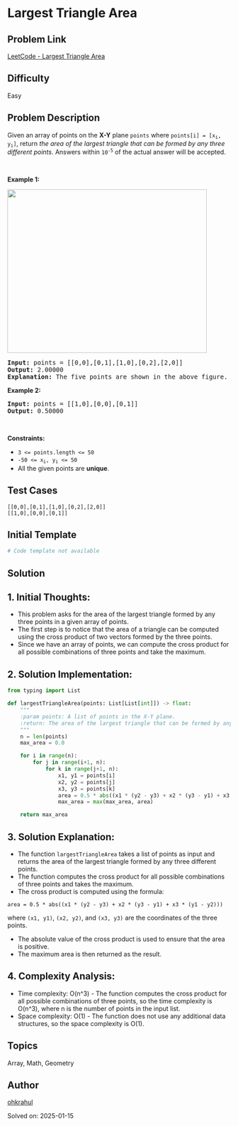 # Largest Triangle Area

## Problem Link
[LeetCode - Largest Triangle Area](https://leetcode.com/problems/largest-triangle-area/)

## Difficulty
Easy

## Problem Description
<p>Given an array of points on the <strong>X-Y</strong> plane <code>points</code> where <code>points[i] = [x<sub>i</sub>, y<sub>i</sub>]</code>, return <em>the area of the largest triangle that can be formed by any three different points</em>. Answers within <code>10<sup>-5</sup></code> of the actual answer will be accepted.</p>

<p>&nbsp;</p>
<p><strong class="example">Example 1:</strong></p>
<img alt="" src="https://s3-lc-upload.s3.amazonaws.com/uploads/2018/04/04/1027.png" style="height: 369px; width: 450px;" />
<pre>
<strong>Input:</strong> points = [[0,0],[0,1],[1,0],[0,2],[2,0]]
<strong>Output:</strong> 2.00000
<strong>Explanation:</strong> The five points are shown in the above figure. The red triangle is the largest.
</pre>

<p><strong class="example">Example 2:</strong></p>

<pre>
<strong>Input:</strong> points = [[1,0],[0,0],[0,1]]
<strong>Output:</strong> 0.50000
</pre>

<p>&nbsp;</p>
<p><strong>Constraints:</strong></p>

<ul>
	<li><code>3 &lt;= points.length &lt;= 50</code></li>
	<li><code>-50 &lt;= x<sub>i</sub>, y<sub>i</sub> &lt;= 50</code></li>
	<li>All the given points are <strong>unique</strong>.</li>
</ul>


## Test Cases
```
[[0,0],[0,1],[1,0],[0,2],[2,0]]
[[1,0],[0,0],[0,1]]
```

## Initial Template
```python
# Code template not available
```

## Solution
## 1. Initial Thoughts:
- This problem asks for the area of the largest triangle formed by any three points in a given array of points.
- The first step is to notice that the area of a triangle can be computed using the cross product of two vectors formed by the three points.
- Since we have an array of points, we can compute the cross product for all possible combinations of three points and take the maximum.

## 2. Solution Implementation:
```python
from typing import List

def largestTriangleArea(points: List[List[int]]) -> float:
    """
    :param points: A list of points in the X-Y plane.
    :return: The area of the largest triangle that can be formed by any three different points.
    """
    n = len(points)
    max_area = 0.0

    for i in range(n):
        for j in range(i+1, n):
            for k in range(j+1, n):
                x1, y1 = points[i]
                x2, y2 = points[j]
                x3, y3 = points[k]
                area = 0.5 * abs((x1 * (y2 - y3) + x2 * (y3 - y1) + x3 * (y1 - y2)))
                max_area = max(max_area, area)

    return max_area
```

## 3. Solution Explanation:
- The function `largestTriangleArea` takes a list of points as input and returns the area of the largest triangle formed by any three different points.
- The function computes the cross product for all possible combinations of three points and takes the maximum.
- The cross product is computed using the formula:
```
area = 0.5 * abs((x1 * (y2 - y3) + x2 * (y3 - y1) + x3 * (y1 - y2)))
```
where `(x1, y1)`, `(x2, y2)`, and `(x3, y3)` are the coordinates of the three points.
- The absolute value of the cross product is used to ensure that the area is positive.
- The maximum area is then returned as the result.

## 4. Complexity Analysis:
- Time complexity: O(n^3) - The function computes the cross product for all possible combinations of three points, so the time complexity is O(n^3), where n is the number of points in the input list.
- Space complexity: O(1) - The function does not use any additional data structures, so the space complexity is O(1).

## Topics
Array, Math, Geometry

## Author
[ohkrahul](https://github.com/ohkrahul)

Solved on: 2025-01-15
